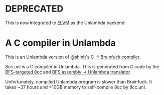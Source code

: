 # DEPRECATED
This is now integrated to [ELVM](https://github.com/shinh/elvm/) as the Unlambda backend.

# A C compiler in Unlambda
This is an Unlambda version of [@shinh](https://github.com/shinh)'s [C -> Brainfuck compiler](https://github.com/shinh/bflisp).

8cc.unl is a C compiler in Unlambda. This is generated from C code by the [BFS-targeted 8cc](https://github.com/shinh/8cc/tree/bfs) and [BFS assembly -> Unlambda translator](https://github.com/irori/8cc.unl/blob/master/unlcore.scm).

Unfortunately, compiled Unlambda program is slower than Brainfuck. It takes ~37 hours and >10GB memory to self-compile 8cc by 8cc.unl.
